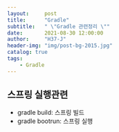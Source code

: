 ```yaml
---
layout:     post
title:      "Gradle"
subtitle:   " \"Gradle 관련정리 \""
date:       2021-08-30 12:00:00
author:     "H37-J"
header-img: "img/post-bg-2015.jpg"
catalog: true
tags:
    - Gradle
---
```

## 스프링 실행관련

* gradle build: 스프링 빌드
* gradle bootrun: 스프링 실행
